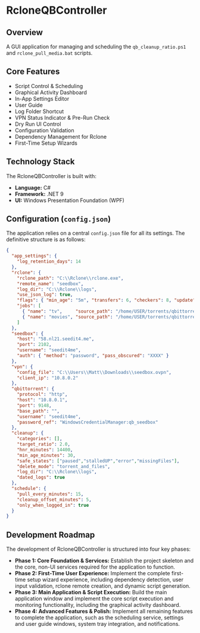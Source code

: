 # RcloneQBController

## Overview
A GUI application for managing and scheduling the `qb_cleanup_ratio.ps1` and `rclone_pull_media.bat` scripts.

## Core Features
*   Script Control & Scheduling
*   Graphical Activity Dashboard
*   In-App Settings Editor
*   User Guide
*   Log Folder Shortcut
*   VPN Status Indicator & Pre-Run Check
*   Dry Run UI Control
*   Configuration Validation
*   Dependency Management for Rclone
*   First-Time Setup Wizards

## Technology Stack
The RcloneQBController is built with:
*   **Language:** C#
*   **Framework:** .NET 9
*   **UI:** Windows Presentation Foundation (WPF)

## Configuration (`config.json`)
The application relies on a central `config.json` file for all its settings. The definitive structure is as follows:

```json
{
  "app_settings": {
    "log_retention_days": 14
  },
  "rclone": {
    "rclone_path": "C:\\Rclone\\rclone.exe",
    "remote_name": "seedbox",
    "log_dir": "C:\\Rclone\\logs",
    "use_json_log": true,
    "flags": { "min_age": "5m", "transfers": 6, "checkers": 8, "update": true },
    "jobs": [
      { "name": "tv",     "source_path": "/home/USER/torrents/qbittorrent/Media/TV",     "dest_path": "D:\\Media\\TV",     "log": "rclone_tv" },
      { "name": "movies", "source_path": "/home/USER/torrents/qbittorrent/Media/Movies", "dest_path": "D:\\Media\\Movies", "log": "rclone_movies" }
    ]
  },
  "seedbox": {
    "host": "58.nl21.seedit4.me",
    "port": 2102,
    "username": "seedit4me",
    "auth": { "method": "password", "pass_obscured": "XXXX" }
  },
  "vpn": {
    "config_file": "C:\\Users\\Matt\\Downloads\\seedbox.ovpn",
    "client_ip": "10.8.0.2"
  },
  "qbittorrent": {
    "protocol": "http",
    "host": "10.8.0.1",
    "port": 9148,
    "base_path": "",
    "username": "seedit4me",
    "password_ref": "WindowsCredentialManager:qb_seedbox"
  },
  "cleanup": {
    "categories": [],
    "target_ratio": 2.0,
    "hnr_minutes": 14400,
    "min_age_minutes": 30,
    "safe_states": ["paused","stalledUP","error","missingFiles"],
    "delete_mode": "torrent_and_files",
    "log_dir": "C:\\Rclone\\logs",
    "dated_logs": true
  },
  "schedule": {
    "pull_every_minutes": 15,
    "cleanup_offset_minutes": 5,
    "only_when_logged_in": true
  }
}
```

## Development Roadmap
The development of RcloneQBController is structured into four key phases:

*   **Phase 1: Core Foundation & Services:** Establish the project skeleton and the core, non-UI services required for the application to function.
*   **Phase 2: First-Time User Experience:** Implement the complete first-time setup wizard experience, including dependency detection, user input validation, rclone remote creation, and dynamic script generation.
*   **Phase 3: Main Application & Script Execution:** Build the main application window and implement the core script execution and monitoring functionality, including the graphical activity dashboard.
*   **Phase 4: Advanced Features & Polish:** Implement all remaining features to complete the application, such as the scheduling service, settings and user guide windows, system tray integration, and notifications.